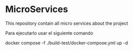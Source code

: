 # MicroServices

This repository contain all micro services about the project


Para ejecutarlo usar el siguiente comando

docker compose -f ./build-test/docker-compose.yml up -d
